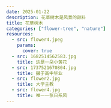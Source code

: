 ```yaml
---
date: 2025-01-22
description: 花草树木是风景的颜料
title: 花草树木
categories: ["flower-tree", "nature"]
resources:
  - src: flower4.jpeg
    params:
      cover: true
  - src: 1682514562583.jpg
    title: 这是一朵小黄花
  - src: 1737521670804.jpg
    title: 摄于高中毕业
  - src: flower2.jpg
    title: 大学主教
  - src: flower4.jpg
    title: 唯一一张日系风
---
```

